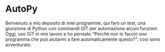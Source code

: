 # AutoPy
Benvenuto a mio deposito di miei programme, qui farò un test, una giunzione di Python con commandi GIT per automazione alcuni funzioni.
Oggi, uso GIT in mio lavoro e ho pensato "Perchè non lo faccio uno programma che può aiutarmi a fare automaticamente questo?", cosi sono avventurato.